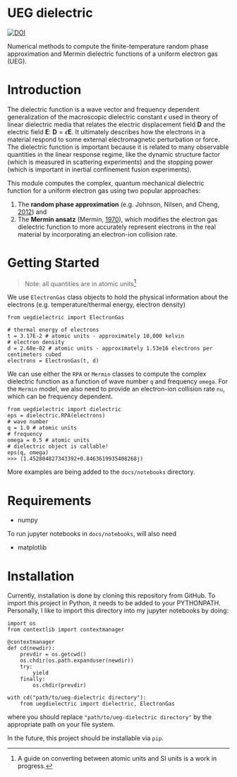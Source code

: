 # UEG dielectric


[![DOI](https://zenodo.org/badge/591088318.svg)](https://zenodo.org/badge/latestdoi/591088318)


Numerical methods to compute the finite-temperature random phase approximation and Mermin dielectric functions of a uniform electron gas (UEG).

# Introduction
The dielectric function is a wave vector and frequency dependent generalization of the macroscopic dielectric constant $\epsilon$ used in theory of linear dielectric media that relates the electric displacement field $\mathbf{D}$ and the electric field $\mathbf{E}$: $\mathbf{D} = \epsilon \mathbf{E}$. It ultimately describes how the electrons in a material respond to some external electromagnetic perturbation or force. The dielectric function is important because it is related to many observable quantities in the linear response regime, like the dynamic structure factor (which is measured in scattering experiments) and the stopping power (which is important in inertial confinement fusion experiments). 

This module computes the complex, quantum mechanical dielectric function for a uniform electron gas using two popular approaches:
1. The __random phase approximation__ (e.g. Johnson, Nilsen, and Cheng, [2012](https://link.aps.org/doi/10.1103/PhysRevE.86.036410)) and 
2. The __Mermin ansatz__ (Mermin, [1970](https://link.aps.org/doi/10.1103/PhysRevB.1.2362)), which modifies the electron gas dielectric function to more accurately represent electrons in the real material by incorporating an electron-ion collision rate.

# Getting Started
> Note: all quantities are in atomic units[^1]

We use `ElectronGas` class objects to hold the physical information about the electrons (e.g. temperature/thermal energy, electron density)
```
from uegdielectric import ElectronGas

# thermal energy of electrons
t = 3.17E-2 # atomic units - approximately 10,000 kelvin
# electron density
d = 2.68e-02 # atomic units - approximately 1.53e16 electrons per centimeters cubed
electrons = ElectronGas(t, d)
```

We can use either the `RPA` or `Mermin` classes to compute the complex dielectric function as a function of wave number `q` and frequency `omega`. For the `Mermin` model, we also need to provide an electron-ion collision rate `nu`, which can be frequency dependent.

```
from uegdielectric import dielectric
eps = dielectric.RPA(electrons)
# wave number
q = 1.0 # atomic units
# frequency
omega = 0.5 # atomic units
# dielectric object is callable!
eps(q, omega)
>>> (1.452804827343392+0.8463619935408268j)
```
More examples are being added to the `docs/notebooks` directory.

# Requirements
* numpy

To run jupyter notebooks in `docs/notebooks`, will also need
* matplotlib

# Installation
Currently, installation is done by cloning this repository from GitHub. To import this project in Python, it needs to be added to your PYTHONPATH.
Personally, I like to import this directory into my jupyter notebooks by doing:
```
import os
from contextlib import contextmanager

@contextmanager
def cd(newdir):
    prevdir = os.getcwd()
    os.chdir(os.path.expanduser(newdir))
    try:
        yield
    finally:
        os.chdir(prevdir)

with cd("path/to/ueg-dielectric directory"):
    from uegdielectric import dielectric, ElectronGas
```
where you should replace `"path/to/ueg-dielectric directory"` by the appropriate path on your file system.

In the future, this project should be installable via `pip`.

[^1]: A guide on converting between atomic units and SI units is a work in progress.
